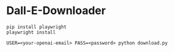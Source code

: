 # Dall-E-Downloader


```
pip install playwright
playwright install

USER=<your-openai-email> PASS=<password> python download.py
```